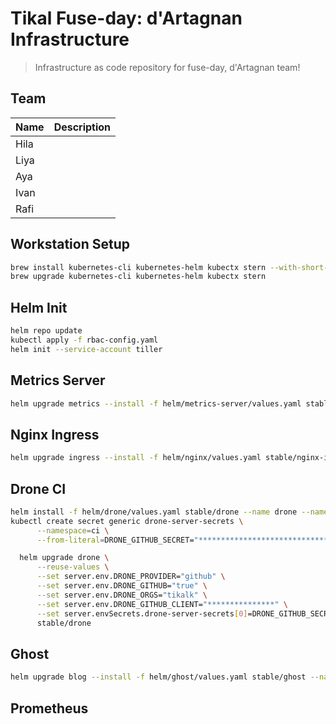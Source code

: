 # Tikal Fuse-day: d'Artagnan Infrastructure

> Infrastructure as code repository for fuse-day, d'Artagnan team!

## Team

Name | Description
-----|-------------
Hila | 
Liya | 
Aya  | 
Ivan | 
Rafi | 

## Workstation Setup

```bash
brew install kubernetes-cli kubernetes-helm kubectx stern --with-short-names
brew upgrade kubernetes-cli kubernetes-helm kubectx stern
```

## Helm Init

```bash
helm repo update
kubectl apply -f rbac-config.yaml
helm init --service-account tiller
```

## Metrics Server

```bash
helm upgrade metrics --install -f helm/metrics-server/values.yaml stable/metrics-server --namespace kube-system
```

## Nginx Ingress

```bash
helm upgrade ingress --install -f helm/nginx/values.yaml stable/nginx-ingress --namespace ingress
```

## Drone CI

```bash
helm install -f helm/drone/values.yaml stable/drone --name drone --namespace ci
kubectl create secret generic drone-server-secrets \
      --namespace=ci \
      --from-literal=DRONE_GITHUB_SECRET="******************************"

  helm upgrade drone \
      --reuse-values \
      --set server.env.DRONE_PROVIDER="github" \
      --set server.env.DRONE_GITHUB="true" \
      --set server.env.DRONE_ORGS="tikalk" \
      --set server.env.DRONE_GITHUB_CLIENT="***************" \
      --set server.envSecrets.drone-server-secrets[0]=DRONE_GITHUB_SECRET \
      stable/drone
```

## Ghost

```bash
helm upgrade blog --install -f helm/ghost/values.yaml stable/ghost --namespace default
```

## Prometheus

```bash
```
